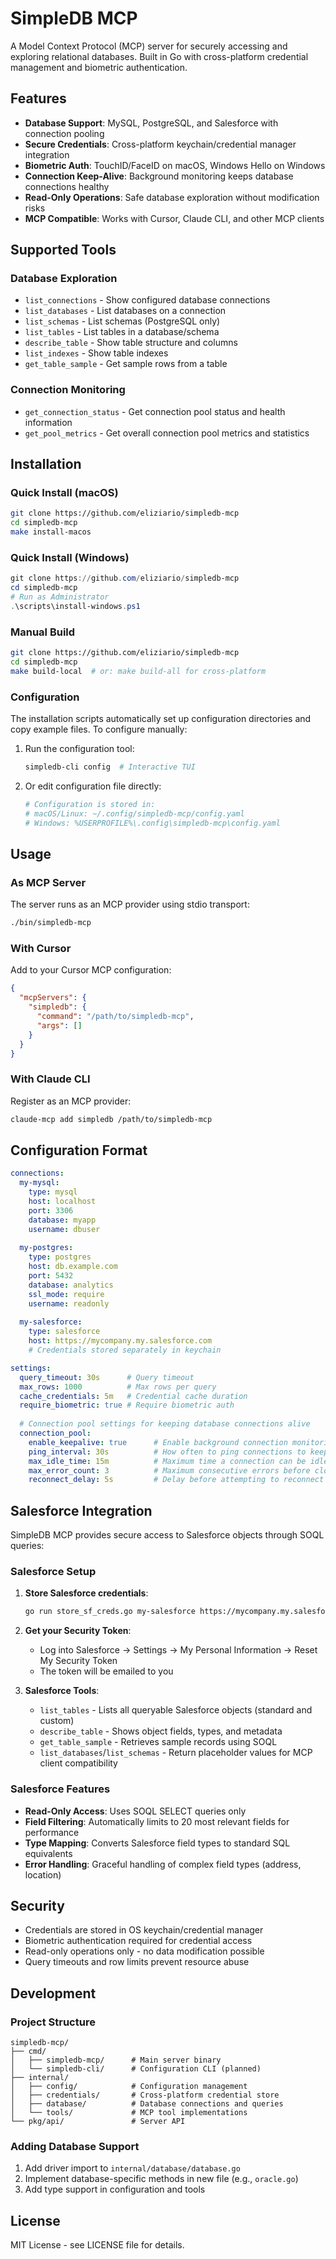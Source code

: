 # SimpleDB MCP

A Model Context Protocol (MCP) server for securely accessing and exploring relational databases. Built in Go with cross-platform credential management and biometric authentication.

## Features

- **Database Support**: MySQL, PostgreSQL, and Salesforce with connection pooling
- **Secure Credentials**: Cross-platform keychain/credential manager integration
- **Biometric Auth**: TouchID/FaceID on macOS, Windows Hello on Windows
- **Connection Keep-Alive**: Background monitoring keeps database connections healthy
- **Read-Only Operations**: Safe database exploration without modification risks
- **MCP Compatible**: Works with Cursor, Claude CLI, and other MCP clients

## Supported Tools

### Database Exploration
- `list_connections` - Show configured database connections
- `list_databases` - List databases on a connection
- `list_schemas` - List schemas (PostgreSQL only)
- `list_tables` - List tables in a database/schema
- `describe_table` - Show table structure and columns
- `list_indexes` - Show table indexes
- `get_table_sample` - Get sample rows from a table

### Connection Monitoring
- `get_connection_status` - Get connection pool status and health information
- `get_pool_metrics` - Get overall connection pool metrics and statistics

## Installation

### Quick Install (macOS)

```bash
git clone https://github.com/eliziario/simpledb-mcp
cd simpledb-mcp
make install-macos
```

### Quick Install (Windows)

```powershell
git clone https://github.com/eliziario/simpledb-mcp
cd simpledb-mcp
# Run as Administrator
.\scripts\install-windows.ps1
```

### Manual Build

```bash
git clone https://github.com/eliziario/simpledb-mcp
cd simpledb-mcp
make build-local  # or: make build-all for cross-platform
```

### Configuration

The installation scripts automatically set up configuration directories and copy example files. To configure manually:

1. Run the configuration tool:
   ```bash
   simpledb-cli config  # Interactive TUI
   ```

2. Or edit configuration file directly:
   ```bash
   # Configuration is stored in:
   # macOS/Linux: ~/.config/simpledb-mcp/config.yaml
   # Windows: %USERPROFILE%\.config\simpledb-mcp\config.yaml
   ```

## Usage

### As MCP Server

The server runs as an MCP provider using stdio transport:

```bash
./bin/simpledb-mcp
```

### With Cursor

Add to your Cursor MCP configuration:

```json
{
  "mcpServers": {
    "simpledb": {
      "command": "/path/to/simpledb-mcp",
      "args": []
    }
  }
}
```

### With Claude CLI

Register as an MCP provider:

```bash
claude-mcp add simpledb /path/to/simpledb-mcp
```

## Configuration Format

```yaml
connections:
  my-mysql:
    type: mysql
    host: localhost
    port: 3306
    database: myapp
    username: dbuser
  
  my-postgres:
    type: postgres
    host: db.example.com
    port: 5432
    database: analytics
    ssl_mode: require
    username: readonly
  
  my-salesforce:
    type: salesforce
    host: https://mycompany.my.salesforce.com
    # Credentials stored separately in keychain

settings:
  query_timeout: 30s      # Query timeout
  max_rows: 1000          # Max rows per query
  cache_credentials: 5m   # Credential cache duration
  require_biometric: true # Require biometric auth
  
  # Connection pool settings for keeping database connections alive
  connection_pool:
    enable_keepalive: true      # Enable background connection monitoring
    ping_interval: 30s          # How often to ping connections to keep them alive
    max_idle_time: 15m          # Maximum time a connection can be idle before cleanup
    max_error_count: 3          # Maximum consecutive errors before closing connection
    reconnect_delay: 5s         # Delay before attempting to reconnect after error
```

## Salesforce Integration

SimpleDB MCP provides secure access to Salesforce objects through SOQL queries:

### Salesforce Setup

1. **Store Salesforce credentials**:
   ```bash
   go run store_sf_creds.go my-salesforce https://mycompany.my.salesforce.com user@company.com password security_token
   ```

2. **Get your Security Token**:
   - Log into Salesforce → Settings → My Personal Information → Reset My Security Token
   - The token will be emailed to you

3. **Salesforce Tools**:
   - `list_tables` - Lists all queryable Salesforce objects (standard and custom)
   - `describe_table` - Shows object fields, types, and metadata
   - `get_table_sample` - Retrieves sample records using SOQL
   - `list_databases`/`list_schemas` - Return placeholder values for MCP client compatibility

### Salesforce Features

- **Read-Only Access**: Uses SOQL SELECT queries only
- **Field Filtering**: Automatically limits to 20 most relevant fields for performance
- **Type Mapping**: Converts Salesforce field types to standard SQL equivalents
- **Error Handling**: Graceful handling of complex field types (address, location)

## Security

- Credentials are stored in OS keychain/credential manager
- Biometric authentication required for credential access
- Read-only operations only - no data modification possible
- Query timeouts and row limits prevent resource abuse

## Development

### Project Structure

```
simpledb-mcp/
├── cmd/
│   ├── simpledb-mcp/      # Main server binary
│   └── simpledb-cli/      # Configuration CLI (planned)
├── internal/
│   ├── config/            # Configuration management
│   ├── credentials/       # Cross-platform credential store
│   ├── database/          # Database connections and queries
│   └── tools/             # MCP tool implementations
└── pkg/api/               # Server API
```

### Adding Database Support

1. Add driver import to `internal/database/database.go`
2. Implement database-specific methods in new file (e.g., `oracle.go`)
3. Add type support in configuration and tools

## License

MIT License - see LICENSE file for details.